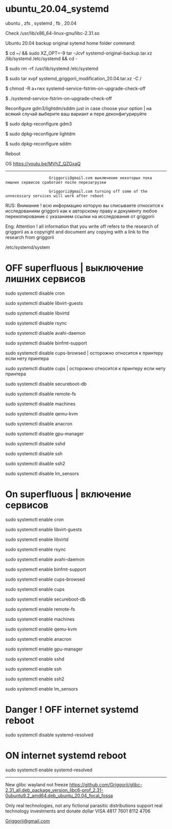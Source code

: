 # ubuntu_20.04_systemd
ubuntu , zfs , systemd , fb , 20.04

Check /usr/lib/x86_64-linux-gnu/libc-2.31.so 

Ubuntu 20.04 backup original sytemd home folder command:

$ cd ~/ && sudo XZ_OPT=-9 tar -Jcvf systemd-original-backup.tar.xz /lib/systemd /etc/systemd && cd -

$ sudo rm -rf /usr/lib/systemd /etc/systemd

$ sudo tar xvpf systemd_griggorii_modification_20.04.tar.xz -C /

$ chmod -R a+rwx systemd-service-fstrim-on-upgrade-check-off

$ ./systemd-service-fstrim-on-upgrade-check-off

Reconfigure gdm3/lightdm/sddm just in case choose your option | на всякий случай выберите ваш вариант и пере деконфигурируйте

$ sudo dpkg-reconfigure gdm3

$ sudo dpkg-reconfigure lightdm

$ sudo dpkg-reconfigure sddm

Reboot

OS https://youtu.be/MVhZ_QZGxaQ

______________________________________________________________________________________________________________________________________________

                       Griggorii@gmail.com выключение некоторых пока лишних сервисов сработает после перезагрузки
                                       
                       Griggorii@gmail.com turning off some of the unnecessary services will work after reboot

RUS: Внимание ! всю информацию которую вы списываете относится к исследованиям griggorii как к авторскому праву и документу любое перекопирование с указанием ссылки на исследования от griggorii

Eng: Attention ! all information that you write off refers to the research of griggorii as a copyright and document any copying with a link to the research from griggorii

/etc/systemd/system

# OFF superfluous | выключение лишних сервисов

sudo systemctl disable cron

sudo systemctl disable libvirt-guests

sudo systemctl disable libvirtd

sudo systemctl disable rsync

sudo systemctl disable avahi-daemon

sudo systemctl disable binfmt-support

sudo systemctl disable cups-browsed | осторожно относится к принтеру если нету принтера

sudo systemctl disable cups | осторожно относится к принтеру если нету принтера

sudo systemctl disable secureboot-db

sudo systemctl disable remote-fs

sudo systemctl disable machines

sudo systemctl disable qemu-kvm

sudo systemctl disable anacron

sudo systemctl disable gpu-manager

sudo systemctl disable sshd

sudo systemctl disable ssh

sudo systemctl disable ssh2

sudo systemctl disable lm_sensors

# On superfluous | включение сервисов

sudo systemctl enable cron

sudo systemctl enable libvirt-guests

sudo systemctl enable libvirtd

sudo systemctl enable rsync

sudo systemctl enable avahi-daemon

sudo systemctl enable binfmt-support

sudo systemctl enable cups-browsed

sudo systemctl enable cups

sudo systemctl enable secureboot-db

sudo systemctl enable remote-fs

sudo systemctl enable machines

sudo systemctl enable qemu-kvm

sudo systemctl enable anacron

sudo systemctl enable gpu-manager

sudo systemctl enable sshd

sudo systemctl enable ssh

sudo systemctl enable ssh2

sudo systemctl enable lm_sensors

# Danger ! OFF internet systemd reboot

sudo systemctl disable systemd-resolved

# ON internet systemd reboot

sudo systemctl enable systemd-resolved

______________________________________________________________________________________________________________________________________________


New glibc wayland not freeze https://github.com/Griggorii/glibc-2.31_all.deb_package_version_libc6-prof_2.31-0ubuntu9.2_amd64.deb_ubuntu_20.04_focal_fossa

Only real technologies, not any fictional parasitic distributions support real technology investments and donate dollar VISA 4817 7601 8112 4706

Griggorii@gmail.com
